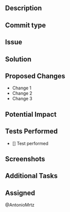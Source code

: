 ## Description

<!-- Describe the proposed changes in this pull request concisely and clearly. -->

## Commit type

<!-- 

!!CHECK ONE!!

  - `feat`: indicates the addition of a new feature or functionality to the project.
  - `fix`: used when fixing a bug or error in the code.
  - `docs`: changes to the documentation
  - `style`: formatting, missing semi colons, etc; no production code change
  - `refactor`: refactoring production code, eg. renaming a variable
  - `test`: adding missing tests, refactoring tests; no production code change
  - `chore`: updating grunt tasks etc; no production code change
  - `ci`: updating scripts for continuous integration
  - `build`: update building scripts or Docker Images
  - `perf`: update code for performance improvement
  - `revert`: revert changes
  - `docs`: Used when making changes or improvements to the project's documentation.
-->

## Issue

<!-- Provide a description of the problem or need that this pull request addresses. -->

## Solution

<!-- Explain how the problem is resolved or the need is addressed in this pull request. -->

## Proposed Changes

<!-- List the specific changes made in this pull request. -->

- Change 1
- Change 2
- Change 3

## Potential Impact

<!-- Describe the impact these changes may have on the project. Include any risks or side effects to consider. -->

## Tests Performed

- [] Test performed <!-- Check if performed  - [✅ | ❎] Test performed -->
## Screenshots

<!-- If applicable, provide screenshots that help visualize the changes made. -->

## Additional Tasks

<!-- List any additional tasks that need to be performed after the pull request is merged, such as documentation updates, additional testing, etc. -->

## Assigned

<!-- Mention the team members assigned to review and merge this pull request. -->

@AntonioMrtz <!-- Default -->

